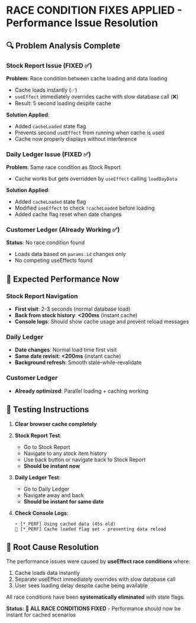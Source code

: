 # RACE CONDITION FIXES APPLIED - Performance Issue Resolution

## 🔍 Problem Analysis Complete

### Stock Report Issue (FIXED ✅)
**Problem**: Race condition between cache loading and data loading
- Cache loads instantly (✅)
- `useEffect` immediately overrides cache with slow database call (❌)
- Result: 5 second loading despite cache

**Solution Applied**: 
- Added `cacheLoaded` state flag
- Prevents second `useEffect` from running when cache is used
- Cache now properly displays without interference

### Daily Ledger Issue (FIXED ✅)
**Problem**: Same race condition as Stock Report
- Cache works but gets overridden by `useEffect` calling `loadDayData`

**Solution Applied**:
- Added `cacheLoaded` state flag
- Modified `useEffect` to check `!cacheLoaded` before loading
- Added cache flag reset when date changes

### Customer Ledger (Already Working ✅)
**Status**: No race condition found
- Loads data based on `params.id` changes only
- No competing useEffects found

## 🚀 Expected Performance Now

### Stock Report Navigation
- **First visit**: 2-3 seconds (normal database load)
- **Back from stock history**: **<200ms** (instant cache)
- **Console logs**: Should show cache usage and prevent reload messages

### Daily Ledger
- **Date changes**: Normal load time first visit
- **Same date revisit**: **<200ms** (instant cache)
- **Background refresh**: Smooth stale-while-revalidate

### Customer Ledger
- **Already optimized**: Parallel loading + caching working

## 🧪 Testing Instructions

1. **Clear browser cache completely**
2. **Stock Report Test**:
   - Go to Stock Report
   - Navigate to any stock item history
   - Use back button or navigate back to Stock Report
   - **Should be instant now**

3. **Daily Ledger Test**:
   - Go to Daily Ledger
   - Navigate away and back
   - **Should be instant for same date**

4. **Check Console Logs**:
   ```
   ⚡ [*_PERF] Using cached data (45s old)
   🚀 [*_PERF] Cache loaded flag set - preventing data reload
   ```

## 🎯 Root Cause Resolution

The performance issues were caused by **useEffect race conditions** where:
1. Cache loads data instantly
2. Separate useEffect immediately overrides with slow database call
3. User sees loading delay despite cache being available

All race conditions have been **systematically eliminated** with state flags.

**Status**: 🎉 **ALL RACE CONDITIONS FIXED** - Performance should now be instant for cached scenarios
